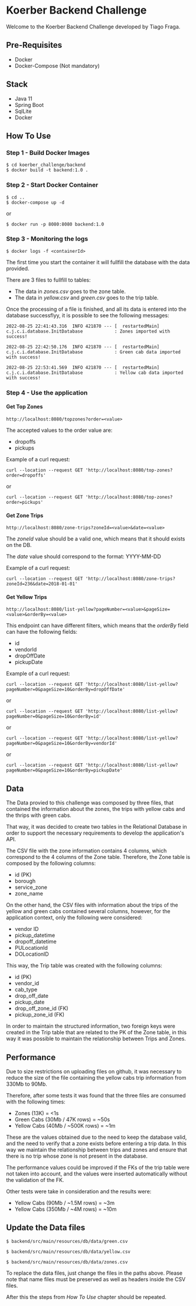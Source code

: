 # Koerber Backend Challenge

Welcome to the Koerber Backend Challenge developed by Tiago Fraga. 

## Pre-Requisites

* Docker
* Docker-Compose (Not mandatory)

## Stack

* Java 11
* Spring Boot
* SqlLite
* Docker

## How To Use

### Step 1 - Build Docker Images

```
$ cd koerber_challenge/backend 
$ docker build -t backend:1.0 .
```

### Step 2 - Start Docker Container

```
$ cd ..
$ docker-compose up -d
```

or 

```
$ docker run -p 8080:8080 backend:1.0
```

### Step 3 - Monitoring the logs

```
$ docker logs -f <containerId>
```

The first time you start the container it will fullfill the database with the data provided. 

There are 3 files to fullfill to tables: 

* The data in *zones.csv* goes to the zone table. 
* The data in *yellow.csv* and *green.csv* goes to the trip table. 

Once the processing of a file is finished, and all its data is entered into the database successflyy, it is possible to see the following messages:

```
2022-08-25 22:41:43.316  INFO 421870 --- [  restartedMain] c.j.c.i.database.InitDatabase            : Zones imported with success!

2022-08-25 22:42:50.176  INFO 421870 --- [  restartedMain] c.j.c.i.database.InitDatabase            : Green cab data imported with success!

2022-08-25 22:53:41.569  INFO 421870 --- [  restartedMain] c.j.c.i.database.InitDatabase            : Yellow cab data imported with success!
```

### Step 4 - Use the application

#### Get Top Zones

```
http://localhost:8080/topzones?order=<value>
```

The accepted values to the order value are: 
* dropoffs
* pickups

Example of a curl request: 
```
curl --location --request GET 'http://localhost:8080/top-zones?order=dropoffs'
```
or
```
curl --location --request GET 'http://localhost:8080/top-zones?order=pickups'
```

#### Get Zone Trips

```
http://localhost:8080/zone-trips?zoneId=<value>&date=<value>
```

The *zoneId* value should be a valid one, which means that it should exists on the DB.

The *date* value should correspond to the format: YYYY-MM-DD

Example of a curl request: 

```
curl --location --request GET 'http://localhost:8080/zone-trips?zoneId=236&date=2018-01-01'
```

#### Get Yellow Trips

```
http://localhost:8080/list-yellow?pageNumber=<value>&pageSize=<value>&orderBy=<value>
```

This endpoint can have different filters, which means that the *orderBy* field can have the following fields:

* id
* vendorId
* dropOffDate
* pickupDate

Example of a curl request: 

```
curl --location --request GET 'http://localhost:8080/list-yellow?pageNumber=0&pageSize=10&orderBy=dropOffDate'
```
or
```
curl --location --request GET 'http://localhost:8080/list-yellow?pageNumber=0&pageSize=10&orderBy=id'
```
or
```
curl --location --request GET 'http://localhost:8080/list-yellow?pageNumber=0&pageSize=10&orderBy=vendorId'
```
or
```
curl --location --request GET 'http://localhost:8080/list-yellow?pageNumber=0&pageSize=10&orderBy=pickupDate'
```

## Data

The Data provied to this challenge was composed by three files, that contained the information about the zones, the trips with yellow cabs and the thrips with green cabs. 

That way, it was decided to create two tables in the Relational Database in order to support the necessary requirements to develop the application's API.

The CSV file with the zone information contains 4 columns, which correspond to the 4 columns of the Zone table. Therefore, the Zone table is composed by the following columns:

* id (PK)
* borough
* service_zone
* zone_name


On the other hand, the CSV files with information about the trips of the yellow and green cabs contained several columns, however, for the application context, only the following were considered:

* vendor ID
* pickup_datetime
* dropoff_datetime
* PULocationId
* DOLocationID

This way, the Trip table was created with the following columns:

* id (PK)
* vendor_id
* cab_type
* drop_off_date
* pickup_date
* drop_off_zone_id (FK)
* pickup_zone_id (FK)

In order to maintain the structured information, two foreign keys were created in the Trip table that are related to the PK of the Zone table, in this way it was possible to maintain the relationship between Trips and Zones.

## Performance

Due to size restrictions on uploading files on github, it was necessary to reduce the size of the file containing the yellow cabs trip information from 330Mb to 90Mb.

Therefore, after some tests it was found that the three files are consumed with the following times:

* Zones (13K) = <1s
* Green Cabs (30Mb / 47K rows) = ~50s
* Yellow Cabs (40Mb / ~500K rows) = ~1m

These are the values ​​obtained due to the need to keep the database valid, and the need to verify that a zone exists before entering a trip data. In this way we maintain the relationship between trips and zones and ensure that there is no trip whose zone is not present in the database.

The performance values ​​could be improved if the FKs of the trip table were not taken into account, and the values ​​were inserted automatically without the validation of the FK.

Other tests were take in consideration and the results were: 

* Yellow Cabs (90Mb / ~1.5M rows) = ~3m
* Yellow Cabs (350Mb / ~4M rows) = ~10m

## Update the Data files

```
$ backend/src/main/resources/db/data/green.csv

$ backend/src/main/resources/db/data/yellow.csv

$ backend/src/main/resources/db/data/zones.csv
```

To replace the data files, just change the files in the paths above. Please note that name files must be preserved as well as headers inside the CSV files. 

After this the steps from *How To Use* chapter should be repeated.
